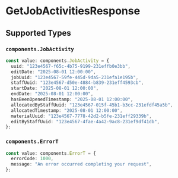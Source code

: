 # GetJobActivitiesResponse


## Supported Types

### `components.JobActivity`

```typescript
const value: components.JobActivity = {
  uuid: "123e4567-f65c-4b75-9199-231effb0e3bb",
  editDate: "2025-08-01 12:00:00",
  jobUuid: "123e4567-59fe-445d-9da5-231efa1e195b",
  staffUuid: "123e4567-d50e-4884-b839-231eff4593cb",
  startDate: "2025-08-01 12:00:00",
  endDate: "2025-08-01 12:00:00",
  hasBeenOpenedTimestamp: "2025-08-01 12:00:00",
  allocatedByStaffUuid: "123e4567-015f-45b1-b3cc-231efdf45a5b",
  allocatedTimestamp: "2025-08-01 12:00:00",
  materialUuid: "123e4567-7778-42d2-b5fe-231eff29339b",
  editByStaffUuid: "123e4567-4fae-4a42-9ac8-231ef9df41db",
};
```

### `components.ErrorT`

```typescript
const value: components.ErrorT = {
  errorCode: 1000,
  message: "An error occurred completing your request",
};
```

